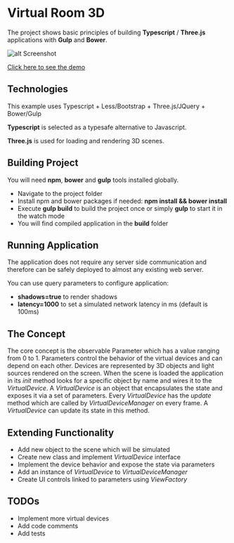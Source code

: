# Virtual Room 3D
The project shows basic principles of building **Typescript** / **Three.js** applications with **Gulp** and **Bower**.

![alt Screenshot](https://dl.dropboxusercontent.com/u/43792024/Github/virtual-room-3d/screenshot.png)

[Click here to see the demo](https://dl.dropboxusercontent.com/u/43792024/Github/virtual-room-3d/index.html)

## Technologies
This example uses Typescript + Less/Bootstrap + Three.js/JQuery + Bower/Gulp

**Typescript** is selected as a typesafe alternative to Javascript.

**Three.js** is used for loading and rendering 3D scenes.

## Building Project
You will need __npm__, __bower__ and __gulp__ tools installed globally.
- Navigate to the project folder
- Install npm and bower packages if needed: __npm install && bower install__
- Execute __gulp build__ to build the project once or simply __gulp__ to start it in the watch mode
- You will find compiled application in the __build__ folder

## Running Application
The application does not require any server side communication and therefore can be safely deployed to almost any existing web server.

You can use query parameters to configure application:
- __shadows=true__ to render shadows
- __latency=1000__ to set a simulated network latency in ms (default is 100ms)

## The Concept
The core concept is the observable Parameter which has a value ranging from 0 to 1. Parameters control the behavior of the virtual devices and can depend on each other. Devices are represented by 3D objects and light sources rendered on the screen. When the scene is loaded the application in its _init_ method looks for a specific object by name and wires it to the _VirtualDevice_. A _VirtualDevice_ is an object that encapsulates the state and exposes it via a set of parameters. Every _VirtualDevice_ has the _update_ method which are called by _VirtualDeviceManager_ on every frame. A _VirtualDevice_ can update its state in this method.

## Extending Functionality
- Add new object to the scene which will be simulated
- Create new class and implement _VirtualDevice_ interface
- Implement the device behavior and expose the state via parameters
- Add an instance of _VirtualDevice_ to _VirtualDeviceManager_
- Create UI controls linked to parameters using _ViewFactory_

## TODOs
- Implement more virtual devices
- Add code comments
- Add tests
